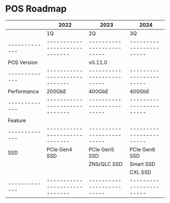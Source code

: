 # POS Roadmap

|             | 2022                        | 2023                    | 2024                  |
|-------------|-----------------------------|-------------------------|-----------------------|
|             | 1Q | 2Q      | 3Q | 4Q      | 1Q   | 2Q   | 3Q | 4Q   | 1Q | 2Q   | 3Q | 4Q   |
|-------------|-----------------------------|-------------------------|-----------------------|
| POS Version |    | v0.11.0 |    | v0.12.0 | v1.0 | v1.1 |    | v1.2 |    | v1.3 |    | v1.4 |
|-------------|-----------------------------|-------------------------|-----------------------|
| Performance | 200GbE                      | 400GbE                  | 400GbE                |
|-------------|-----------------------------|-------------------------|-----------------------|
| Feature     |                             |                         |                       |
|-------------|-----------------------------|-------------------------|-----------------------|
| SSD         | PCIe Gen4 SSD               | PCIe Gen5 SSD           | PCIe Gen6 SSD         |
|             |                             | ZNS/QLC SSD             | Smart SSD             |
|             |                             |                         | CXL SSD               |
|-------------|-----------------------------|-------------------------|-----------------------|
